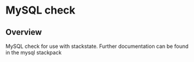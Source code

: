 # MySQL check


## Overview

MySQL check for use with stackstate. Further documentation can be found in the mysql stackpack
